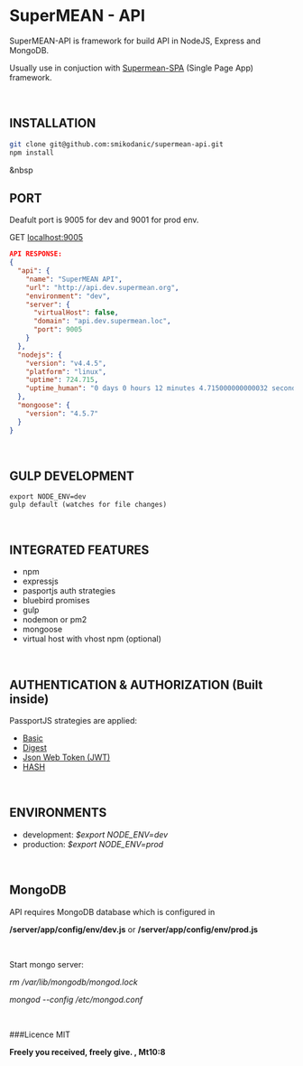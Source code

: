 # SuperMEAN - API
SuperMEAN-API is framework for build API in NodeJS, Express and MongoDB.

Usually use in conjuction with [Supermean-SPA](https://github.com/smikodanic/supermean-spa) (Single Page App) framework.

&nbsp;

## INSTALLATION
```sh
git clone git@github.com:smikodanic/supermean-api.git
npm install
```

&nbsp

## PORT
Deafult port is 9005 for dev and 9001 for prod env.

GET [localhost:9005](http://localhost:9005)

```json
API RESPONSE:
{
  "api": {
    "name": "SuperMEAN API",
    "url": "http://api.dev.supermean.org",
    "environment": "dev",
    "server": {
      "virtualHost": false,
      "domain": "api.dev.supermean.loc",
      "port": 9005
    }
  },
  "nodejs": {
    "version": "v4.4.5",
    "platform": "linux",
    "uptime": 724.715,
    "uptime_human": "0 days 0 hours 12 minutes 4.715000000000032 seconds"
  },
  "mongoose": {
    "version": "4.5.7"
  }
}
```



&nbsp;


## GULP DEVELOPMENT
```
export NODE_ENV=dev
gulp default (watches for file changes)
```


&nbsp;

## INTEGRATED FEATURES
- npm
- expressjs
- pasportjs auth strategies
- bluebird promises
- gulp
- nodemon or pm2
- mongoose
- virtual host with vhost npm (optional)

&nbsp;

## AUTHENTICATION & AUTHORIZATION (Built inside)
PassportJS strategies are applied:
- [Basic](http://passportjs.org/docs/basic-digest)
- [Digest](http://passportjs.org/docs/basic-digest)
- [Json Web Token  (JWT)](https://github.com/themikenicholson/passport-jwt)
- [HASH](https://github.com/yuri-karadzhov/passport-hash)

&nbsp;

## ENVIRONMENTS
* development: *$export NODE_ENV=dev*
* production: *$export NODE_ENV=prod*

&nbsp;

## MongoDB
API requires MongoDB database which is configured in

**/server/app/config/env/dev.js**
or
**/server/app/config/env/prod.js**

&nbsp;

Start mongo server:

*rm /var/lib/mongodb/mongod.lock*

*mongod --config /etc/mongod.conf*


&nbsp;

###Licence
MIT

**Freely you received, freely give. , Mt10:8**

&nbsp;

&nbsp;
